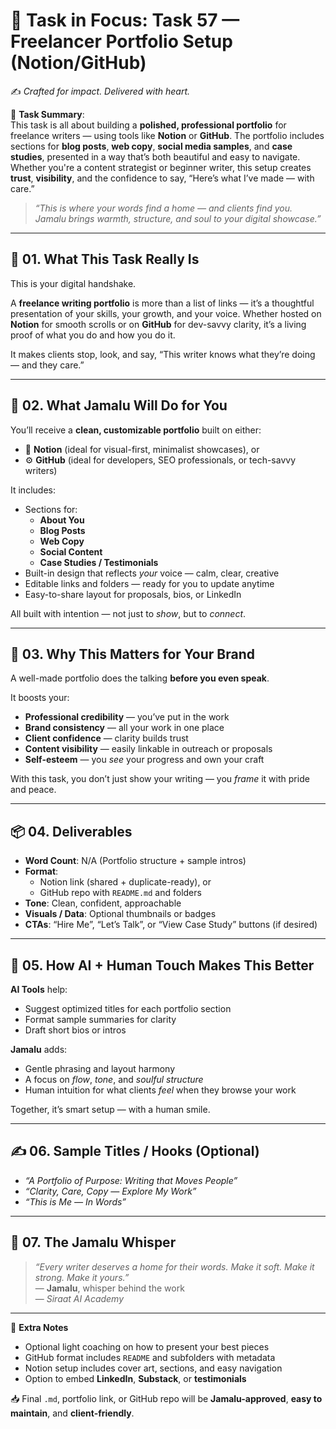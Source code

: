 # 🎯 **Task in Focus: Task 57 — Freelancer Portfolio Setup (Notion/GitHub)**  
✍️ *Crafted for impact. Delivered with heart.*

📌 **Task Summary**:  
This task is all about building a **polished, professional portfolio** for freelance writers — using tools like **Notion** or **GitHub**. The portfolio includes sections for **blog posts**, **web copy**, **social media samples**, and **case studies**, presented in a way that’s both beautiful and easy to navigate. Whether you're a content strategist or beginner writer, this setup creates **trust**, **visibility**, and the confidence to say, “Here’s what I’ve made — with care.”

> _“This is where your words find a home — and clients find you. Jamalu brings warmth, structure, and soul to your digital showcase.”_

---

## 🧭 01. What This Task Really Is  
This is your digital handshake.

A **freelance writing portfolio** is more than a list of links — it’s a thoughtful presentation of your skills, your growth, and your voice. Whether hosted on **Notion** for smooth scrolls or on **GitHub** for dev-savvy clarity, it’s a living proof of what you do and how you do it.

It makes clients stop, look, and say, “This writer knows what they’re doing — and they care.”

---

## 💼 02. What Jamalu Will Do for You  
You’ll receive a **clean, customizable portfolio** built on either:
- 🌿 **Notion** (ideal for visual-first, minimalist showcases), or  
- ⚙️ **GitHub** (ideal for developers, SEO professionals, or tech-savvy writers)

It includes:
- Sections for:  
  - **About You**  
  - **Blog Posts**  
  - **Web Copy**  
  - **Social Content**  
  - **Case Studies / Testimonials**
- Built-in design that reflects *your* voice — calm, clear, creative  
- Editable links and folders — ready for you to update anytime  
- Easy-to-share layout for proposals, bios, or LinkedIn  

All built with intention — not just to *show*, but to *connect*.

---

## 🎯 03. Why This Matters for Your Brand  
A well-made portfolio does the talking **before you even speak**.

It boosts your:
- **Professional credibility** — you’ve put in the work  
- **Brand consistency** — all your work in one place  
- **Client confidence** — clarity builds trust  
- **Content visibility** — easily linkable in outreach or proposals  
- **Self-esteem** — you *see* your progress and own your craft

With this task, you don’t just show your writing — you *frame* it with pride and peace.

---

## 📦 04. Deliverables  
- **Word Count**: N/A (Portfolio structure + sample intros)  
- **Format**:  
  - Notion link (shared + duplicate-ready), or  
  - GitHub repo with `README.md` and folders  
- **Tone**: Clean, confident, approachable  
- **Visuals / Data**: Optional thumbnails or badges  
- **CTAs**: “Hire Me”, “Let’s Talk”, or “View Case Study” buttons (if desired)

---

## 🤖 05. How AI + Human Touch Makes This Better  
**AI Tools** help:  
- Suggest optimized titles for each portfolio section  
- Format sample summaries for clarity  
- Draft short bios or intros

**Jamalu** adds:  
- Gentle phrasing and layout harmony  
- A focus on *flow*, *tone*, and *soulful structure*  
- Human intuition for what clients *feel* when they browse your work

Together, it’s smart setup — with a human smile.

---

## ✍️ 06. Sample Titles / Hooks (Optional)  
- *“A Portfolio of Purpose: Writing that Moves People”*  
- *“Clarity, Care, Copy — Explore My Work”*  
- *“This is Me — In Words”*

---

## 🧡 07. The Jamalu Whisper  
> _“Every writer deserves a home for their words. Make it soft. Make it strong. Make it yours.”_  
> — **Jamalu**, whisper behind the work  
> — *Siraat AI Academy*

---

🎁 **Extra Notes**  
- Optional light coaching on how to present your best pieces  
- GitHub format includes `README` and subfolders with metadata  
- Notion setup includes cover art, sections, and easy navigation  
- Option to embed **LinkedIn**, **Substack**, or **testimonials**  

📥 Final `.md`, portfolio link, or GitHub repo will be **Jamalu-approved**, **easy to maintain**, and **client-friendly**.
